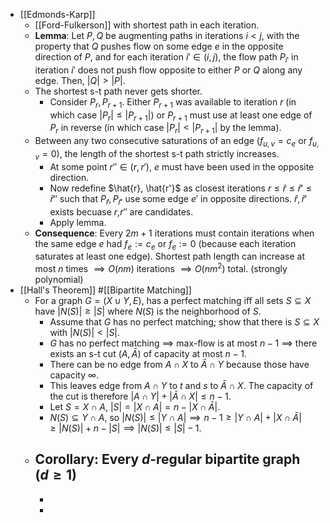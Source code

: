 - [[Edmonds-Karp]]
	- [[Ford-Fulkerson]] with shortest path in each iteration.
	- **Lemma**: Let $P,Q$ be augmenting paths in iterations $i < j$, with the property that $Q$ pushes flow on some edge $e$ in the opposite direction of $P$, and for each iteration $i' \in (i,j)$, the flow path $P_{i'}$ in iteration $i'$ does not push flow opposite to either $P$ or $Q$ along any edge. Then, $|Q| > |P|$.
	- The shortest s-t path never gets shorter.
		- Consider $P_r, P_{r+1}$. Either $P_{r+1}$ was available to iteration $r$ (in which case $|P_r| \le | P_{r+1}|$) or $P_{r+1}$ must use at least one edge of $P_r$ in reverse (in which case $|P_r| < |P_{r+1}|$ by the lemma).
	- Between any two consecutive saturations of an edge ($f_{u,v} = c_e$ or $f_{u,v} = 0$), the length of the shortest s-t path strictly increases.
		- At some point $r'' \in (r, r')$, $e$ must have been used in the opposite direction.
		- Now redefine $\hat{r}, \hat{r'}$ as closest iterations $r \le \hat{r} \le \hat{r}' \le \hat{r}''$ such that $P_{\hat{r}}, P_{\hat{r}'}$ use some edge $e'$ in opposite directions. $\hat{r}, \hat{r}'$ exists becuase $r$,$r''$ are candidates.
		- Apply lemma.
	- **Consequence**: Every $2m+1$ iterations must contain iterations when the same edge $e$ had $f_e := c_e$ or $f_e := 0$ (because each iteration saturates at least one edge). Shortest path length can increase at most $n$ times $\implies O(nm)$ iterations $\implies O(nm^2)$ total. (strongly polynomial)
- [[Hall's Theorem]] #[[Bipartite Matching]]
	- For a graph $G = (X \cup Y, E)$, has a perfect matching iff all sets $S \subseteq X$ have $|N(S)| \ge |S|$ where $N(S)$ is the neighborhood of $S$.
		- Assume that $G$ has no perfect matching; show that there is $S \subseteq X$ with $|N(S)| < |S|$.
		- $G$ has no perfect matching $\implies$ max-flow is at most $n-1$ $\implies$ there exists an s-t cut $(A, \bar{A})$ of capacity at most $n-1$.
		- There can be no edge from $A \cap X$ to $\bar{A} \cap Y$ because those have capacity $\infty$.
		- This leaves edge from $A \cap Y$ to $t$ and $s$ to $\bar{A} \cap X$. The capacity of the cut is therefore $|A \cap Y| + |\bar{A} \cap X| \le n-1$.
		- Let $S = X \cap A$, $|S| = |X \cap A| = n - |X \cap \bar{A}|$.
		- $N(S) \subseteq Y \cap A$, so $|N(S)| \le |Y \cap A| \implies n-1 \ge |Y \cap A| + |X \cap \bar{A}| \ge |N(S)| + n - |S| \implies |N(S)| \le |S| - 1$.
	- **Corollary**: Every $d$-regular bipartite graph $(d \ge 1)$
		-
		-
		-